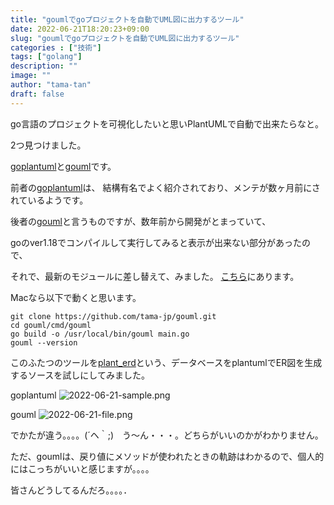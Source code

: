 ```yaml
---
title: "goumlでgoプロジェクトを自動でUML図に出力するツール"
date: 2022-06-21T18:20:23+09:00
slug: "goumlでgoプロジェクトを自動でUML図に出力するツール"
categories : ["技術"]
tags: ["golang"]
description: ""
image: ""
author: "tama-tan"
draft: false
---
```


go言語のプロジェクトを可視化したいと思いPlantUMLで自動で出来たらなと。

2つ見つけました。

[goplantuml](https://github.com/jfeliu007/goplantuml)と[gouml](https://github.com/kazukousen/gouml)です。

前者の[goplantuml](https://github.com/jfeliu007/goplantuml)は、
結構有名でよく紹介されており、メンテが数ヶ月前にされているようです。

後者の[gouml](https://github.com/kazukousen/gouml)と言うものですが、数年前から開発がとまっていて、

goのver1.18でコンパイルして実行してみると表示が出来ない部分があったので、

それで、最新のモジュールに差し替えて、みました。
[こちら](https://github.com/tama-jp/gouml)にあります。

Macなら以下で動くと思います。

```shell
git clone https://github.com/tama-jp/gouml.git
cd gouml/cmd/gouml
go build -o /usr/local/bin/gouml main.go
gouml --version 
```

このふたつのツールを[plant_erd](https://github.com/sue445/plant_erd)という、データベースをplantumlでER図を生成するソースを試しにしてみました。

goplantuml
![2022-06-21-sample.png](../img/2022-06-21-sample.png)

gouml
![2022-06-21-file.png](../img/2022-06-21-file.png)

でかたが違う。。。。(´ヘ｀;)　う〜ん・・・。どちらがいいのかがわかりません。

ただ、goumlは、戻り値にメソッドが使われたときの軌跡はわかるので、個人的にはこっちがいいと感じますが。。。。

皆さんどうしてるんだろ。。。。．

